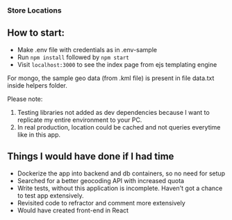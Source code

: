 ### Store Locations

 How to start:
-
- Make .env file with credentials as in .env-sample  
- Run `npm install` followed by `npm start`
- Visit `localhost:3000` to see the index page from ejs templating engine

For mongo, the sample geo data (from .kml file) is present in file data.txt inside helpers folder.

Please note:
1. Testing libraries not added as dev dependencies because I want to replicate my entire environment to your PC.
2. In real production, location could be cached and not queries everytime like in this app.

Things I would have done if I had time
-
- Dockerize the app into backend and db containers, so no need for setup
- Searched for a better geocoding API with increased quota 
- Write tests, without this application is incomplete. Haven't got a chance to test app extensively.
- Revisited code to refractor and comment more extensively
- Would have created front-end in React
